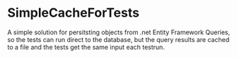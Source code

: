 # SimpleCacheForTests
A simple solution for persitsting objects from .net Entity Framework Queries, so the tests can run direct to the database, but the query results are cached to a file and the tests get the same input each testrun.
